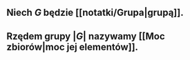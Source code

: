 ## Niech $G$ będzie [[notatki/Grupa|grupą]].
## **Rzędem grupy** $|G|$ nazywamy [[Moc zbiorów|moc jej elementów]].